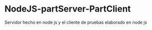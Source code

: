 # NodeJS-partServer-PartClient
Servidor hecho en node js y el cliente de pruebas elaborado en node js
